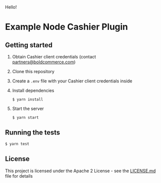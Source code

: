 Hello!

# Example Node Cashier Plugin

## Getting started

1. Obtain Cashier client credentials (contact [partners@boldcommerce.com](mailto:partners@boldcommerce.com))

2. Clone this repository

3. Create a `.env` file with your Cashier client credentials inside

4. Install dependencies
    ```
    $ yarn install
    ```

5. Start the server
    ```
    $ yarn start
    ```

## Running the tests

```
$ yarn test
```

## License

This project is licensed under the Apache 2 License - see the [LICENSE.md](LICENSE.md) file for details
